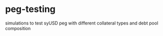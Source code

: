 # peg-testing
simulations to test syUSD peg with different collateral types and debt pool composition 
